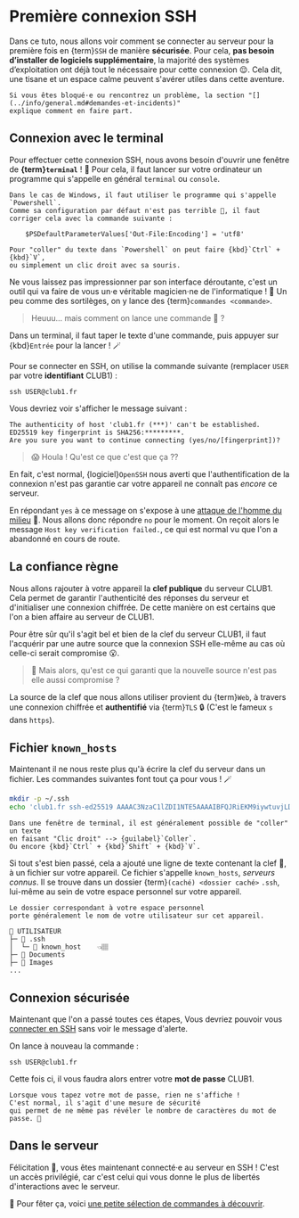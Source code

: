 Première connexion SSH
======================

Dans ce tuto, nous allons voir comment se connecter au serveur
pour la première fois en {term}`SSH` de manière **sécurisée**.
Pour cela, **pas besoin d’installer de logiciels supplémentaire**,
la majorité des systèmes d’exploitation ont déjà tout le nécessaire pour cette connexion 😌.
Cela dit, une tisane et un espace calme peuvent s'avérer utiles dans cette aventure.

```{note}
Si vous êtes bloqué·e ou rencontrez un problème, la section "[](../info/general.md#demandes-et-incidents)"
explique comment en faire part.
```

Connexion avec le terminal
--------------------------

Pour effectuer cette connexion SSH,
nous avons besoin d'ouvrir une fenêtre de **{term}`terminal`** ! 🥵
Pour cela, il faut lancer sur votre ordinateur un programme qui s'appelle en général `terminal` ou `console`.

```{admonition} Pour Windows
Dans le cas de Windows, il faut utiliser le programme qui s'appelle `Powershell`.
Comme sa configuration par défaut n'est pas terrible 💩, il faut corriger cela avec la commande suivante :

    $PSDefaultParameterValues['Out-File:Encoding'] = 'utf8'

Pour "coller" du texte dans `Powershell` on peut faire {kbd}`Ctrl` + {kbd}`V`,
ou simplement un clic droit avec sa souris.
```

Ne vous laissez pas impressionner par son interface déroutante,
c'est un outil qui va faire de vous un&middot;e véritable magicien&middot;ne de l'informatique ! 🧙
Un peu comme des sortilèges, on y lance des {term}`commandes <commande>`.

> Heuuu... mais comment on lance une commande 🤨 ?

Dans un terminal, il faut taper le texte d'une commande,
puis appuyer sur {kbd}`Entrée` pour la lancer ! 🪄

Pour se connecter en SSH, on utilise la commande suivante
(remplacer `USER` par votre **identifiant** CLUB1) :

    ssh USER@club1.fr

Vous devriez voir s'afficher le message suivant :

    The authenticity of host 'club1.fr (***)' can't be established.
    ED25519 key fingerprint is SHA256:*********.
    Are you sure you want to continue connecting (yes/no/[fingerprint])?

> 😱 Houla ! Qu'est ce que c'est que ça ??

En fait, c'est normal, {logiciel}`OpenSSH` nous averti que l'authentification
de la connexion n'est pas garantie car votre appareil ne connaît pas *encore* ce serveur.

En répondant `yes` à ce message on s'expose à une
[attaque de l'homme du milieu](https://fr.wikipedia.org/wiki/Attaque_de_l%27homme_du_milieu) 🥸.
Nous allons donc répondre `no` pour le moment.
On reçoit alors le message `Host key verification failed.`,
ce qui est normal vu que l'on a abandonné en cours de route.

La confiance règne
------------------

Nous allons rajouter à votre appareil la **clef publique** du serveur CLUB1.
Cela permet de garantir l'authenticité des réponses du serveur et d'initialiser une connexion chiffrée.
De cette manière on est certains que l'on a bien affaire au serveur de CLUB1.

Pour être sûr qu'il s'agit bel et bien de la clef du serveur CLUB1,
il faut l'acquérir par une autre source que la connexion SSH elle-même
au cas où celle-ci serait compromise 😮.

> 🤔 Mais alors, qu'est ce qui garanti que la nouvelle source n'est pas elle aussi compromise ?

La source de la clef que nous allons utiliser provient du {term}`Web`,
à travers une connexion chiffrée et **authentifié** via {term}`TLS` 🔒
(C'est le fameux `s` dans `https`).


Fichier `known_hosts`
---------------------

Maintenant il ne nous reste plus qu'à écrire la clef du serveur dans un fichier.
Les commandes suivantes font tout ça pour vous ! 🪄

```sh
mkdir -p ~/.ssh
echo 'club1.fr ssh-ed25519 AAAAC3NzaC1lZDI1NTE5AAAAIBFQJRiEKM9iywtuvjLD7Wvp6F7VqM6ocuc0Q05LGKU6' >> ~/.ssh/known_hosts
```

```{tip}
Dans une fenêtre de terminal, il est généralement possible de "coller" un texte
en faisant "Clic droit" --> {guilabel}`Coller`.
Ou encore {kbd}`Ctrl` + {kbd}`Shift` + {kbd}`V`.
```


Si tout s'est bien passé, cela a ajouté une ligne de texte contenant la clef 🔑,
à un fichier sur votre appareil.
Ce fichier s'appelle `known_hosts`, *serveurs connus*.
Il se trouve dans un dossier {term}`(caché) <dossier caché>` `.ssh`,
lui-même au sein de votre espace personnel sur votre appareil.

```{note}
Le dossier correspondant à votre espace personnel
porte généralement le nom de votre utilisateur sur cet appareil.
```

    📁 UTILISATEUR
    ├─ 📁 .ssh
    │  └─ 📄 known_host    👈🏽
    ├─ 📁 Documents
    ├─ 📁 Images
    ...

Connexion sécurisée
-------------------

Maintenant que l'on a passé toutes ces étapes,
Vous devriez pouvoir vous [connecter en SSH](#connexion-avec-le-terminal)
sans voir le message d'alerte.

On lance à nouveau la commande :

    ssh USER@club1.fr

Cette fois ci, il vous faudra alors entrer votre **mot de passe** CLUB1.

```{attention}
Lorsque vous tapez votre mot de passe, rien ne s'affiche !
C'est normal, il s'agit d'une mesure de sécurité
qui permet de ne même pas révéler le nombre de caractères du mot de passe. 🤫
```


Dans le serveur
---------------

Félicitation 🎉, vous êtes maintenant connecté&middot;e au serveur en SSH !
C'est un accès privilégié,
car c'est celui qui vous donne le plus de libertés d'interactions avec le serveur.

🍾 Pour fêter ça, voici [une petite sélection de commandes à découvrir](../services/ssh.md#sélection-de-commandes).
